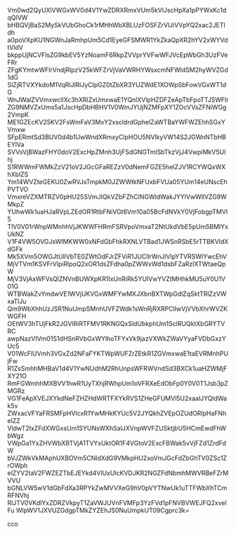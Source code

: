 Vm0wd2QyUXlVWGxWV0d4V1YwZDRXRmxVUm5kVlJscHpXa1pPYWxKc1dqQlVW
bHBQVjBaS2MySkVUbGhoCk1rMHhWbXBLUzFOSFZrVlJiVVpYQ2xac2JETldh
a0poVXpKU1NGWnJaRmhpUm5Cd1EyeGFSMWR1YkZkaQpXR2hYV2xWYVdtVldV
bkppUjNCVFlsZG9kbEV5YzNoamF6RkpZVVprYVFwWFJVcEpWbGh3UzFVeFRr
ZFgKYmtwWFlrVndjRlpzV25kWFZrVjVaVWRHYWsxcmNFWldSM2hyWVZGd1dG
SlZjRTVXYkdoM1VqRlJlRlJyClpGZ0tZbXR3YUZWdE1XOWpSbFowVGxWT1dG
WnJWalZVVmxwcllXc3hXRlZxUmxwaE1YQnlXVlpHZDFZeApTbFpoTTJSWFlr
ZG9NMVZxUms5a1JscHpDbHBHV1V0WmJYUjNZMFpXY1ZOcVVsZFNiWGg2VmpK
ME1GZEcKV25KV2FsWmFaV3MxY2xscldrdGphelZaWTBaYWFWZEhhSGxYVmxw
SFpERmtSd3BUV0d4b1UwWndXRmxyClpHOU5NVlkyVW14S2JGWnNTbHBEYlVa
SVVsVjBWazFHY0doV2ExcHpZMnh3UjFSdGNGTmlSbTkzVjJ4VwpiMkV5Ulhj
S1RWWmFWMkZzV21oV2JGcGFaREZzV0dNemFGZE5helZJV1RCYWQxWXhXblZS
Ym14WVZteGEKU0ZwRVJsTmpkM0JZWWtkNFUxbFVUa05YUm14eUNscEhPVTVO
VmxreVZXMTRZV0pHU25SVmJIQkVZbFZhClNGWldWakJYYlVwWllVZG9WMkpZ
YUhwWk1uaHJaRVpLZEdOR1RtbFNiVGt6Vm10a05BcFdNVkY0VjFobgpTMVl5
TlV0V01rWnpWMnhhVjJKWWFHRmFSRVpoVmxaT2NtUkdVbE5pUm5BMlYxUkNZ
V1F4VW5OVGJsWlMKWW0xNFdGbFhkRXNLVTBad1JWSnRSbE5rTTBKVldXdGFk
Mk5XVm5OWGJtUllVbTE0ZWtOdFJrZFViR1JUCllrWnJlVlpYTVRSWlYwcEhV
MjVTVm1KSVFrVlpiRlpoQ2xOR1dsZFdha0pZWWxWd1dsbFZaRzlXTWtaeQpW
MjV3VjAxWFVsQlZNVnBUWXpKR1IxUnRiRk5YUlVwYVZtMHhkMU5uY0U1V01G
WTBWakZvYmdwVE1WVjUKVGxWMFYwMXJXbnBXTWpGdlZqSktTRlZzVWxaTlJu
Qm9WbXhhUzJSR1NuUmpSMnhUVFZWdk1sWnRjRXRPClIwVjVVbXhrWVZKWGFH
OEtWV3hTUjFkR2JGVlRiRTFMV1RKNGQxSldUbkphUm1SclRUQktXbGRYTVRC
awpNazVIVm01S1dHSnRVbGxWYlhoTFYxVk9jazVXWkZWaVYyaFVDbGxzYUc5
V01WcFlUVmh3VGxZd2NFaFYKTWpWUFZrZEtkR1ZGVmxwaE1taEVRMnhPUjFw
R1ZsSmhhMHBaV1d4V1YwNUdhM2RhUnpsWFRWVndSd3BXCk1uaHZWMjFXY21O
RmFGWmhhMXBVV1hwR1UyTXhjRWhpUm1oVFRXeEdObFp0Y0V0T1Jsb3pZMGRz
VG1FeApXVEJXYkdNeFZHZHdWRTFXYkRVS1ZHeGFUMVl5U2xaalJYQldWak5v
ZWxacVFYaFRSMFpHVlcxR1YwMHkKYUc5V2JYQkhZVEpOZUdORlpHaFNhelZZ
VldwT2IxZFdXWGxsUm1SYUNsWXhSalJXVnpWVFZUSktjbU5HCmEwdFhWbWgz
VWpGa1YxZHVWbXBTVjA1TVYxUktOR1F4VGtoV2ExcFBWak5vVjFZd1ZrdFdW
bVJZWkVkMAphUXBOVm5CNldXdG9VMkpHU2xoVmJGcFdZbGhTV0ZSc1ZrOWph
elZYV2taV2FWZEZTbEJEYkd4VlUxUlcKVDJKR2NGZFdNbmhMWVRBeFZrMVVU
bGNLVW5wV1dGbFdXa3RPYkZwMVVXeG9hV0pVYTNwUk1uTTFWbXhTCmRFNVhj
RlJTV0VKdlYxZDRZVkpyT1ZaVWJUVnFVMFp3YzFVd1pFNVBVWEJFQ2xvelFu
WlpWV1JXVUZGdgpTMkZYZEhJS0NuUmpkUT09Cgprc3k=

cco